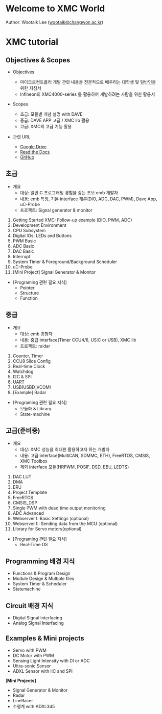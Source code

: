 # Welcome to XMC World

Author: Wootaik Lee (wootaik@changwon.ac.kr)  

# XMC tutorial

## Objectives & Scopes

* Objectives
	* 마이크로컨트롤러 개발 관련 내용을 전문적으로 배우려는 대학생 및 일반인을 위한 지침서
	* Infineon의 XMC4000-series 를 활용하여 개발하려는 사람을 위한 활용서​

* Scopes
    * 초급: 모듈별 개념 설명 with DAVE
    * 중급: DAVE APP 고급 / XMC lib 활용
    * 고급: XMC의 고급 기능 활용

* 관련 URL
    * [Google Drive](https://goo.gl/vkcuA1)
    * [Read the Docs](http://xmctutorial.readthedocs.io/ko/latest/)
    * [GitHub](https://github.com/realsosy/XmcTutorial)

  

## 초급

* 개요
    * 대상: 일반 C 프로그래밍 경험을 갖는 초보 emb 개발자
    * 내용: emb 특징, 기본 interface 개론(DIO, ADC, DAC, PWM), Dave App, uC-Probe
    * 프로젝트: Signal generator & monitor

1. Getting Started XMC: Follow-up example (DIO, PWM, ADC)  
2. Development Environment
3. CPU Subsystem
4. Digital IOs: LEDs and Buttons
5. PWM Basic
6. ADC Basic
7. DAC Basic
8. Interrupt
9. System Timer & Foreground/Background Scheduler
10. uC-Probe
11. [Mini Project] Signal Generator & Monitor

* [Programing 관련 필요 지식]
    * Pointer
    * Structure
    * Function

## 중급

* 개요
    * 대상: emb 경험자
    * 내용: 중급 interface(Timer CCU4/8, USIC or USB), XMC lib
    * 프로젝트: raidar

1. Counter, Timer
2. CCU8 Slice Config
3. Real-time Clock
4. Watchdog
5. I2C & SPI
6. UART
7. USB(USBD_VCOM)
8. [Example] Radar

* [Programing 관련 필요 지식]
    * 모듈화 & Library
    * State-machine

## 고급(준비중)

* 개요
    * 대상: XMC 성능을 최대한 활용하고자 하는 개발자
    * 내용: 고급 interface(MultiCAN, SDMMC, ETH), FreeRTOS, CMSIS, XMC Toolbox
    * 제외 interface 모듈(HRPWM, POSIF, DSD, EBU, LEDTS)

1. DAC LUT
2. DMA
3. ERU
4. Project Template
5. FreeRTOS
6. CMSIS_DSP
7. Single PWM with dead time output monitoring
8. ADC Advanced
9. Webserver I: Basic Settings (optional)
10. Webserver II: Sending data from the MCU (optional)
11. Library for Servo motors(optional)

* [Programing 관련 필요 지식]
	* Real-Time OS

## Programming 배경 지식

* Functions & Program Design
* Module Design & Multiple files
* System Timer & Scheduler
* Statemachine

## Circuit 배경 지식

* Digital Signal Interfacing 
* Analog Signal Interfacing

## Examples & Mini projects

* Servo with PWM
* DC Motor with PWM
* Sensing Light Intensity with DI or ADC
* Ultra-sonic Sensor
* ADXL Sensor with IIC and SPI

**[Mini Projects]**

* Signal Generator & Monitor
* Radar
* LineRacer
* 수평계 with ADXL345